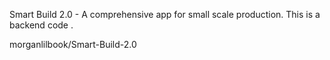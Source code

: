 Smart Build 2.0 - A comprehensive app for small scale production. This is a backend code .


morganlilbook/Smart-Build-2.0
